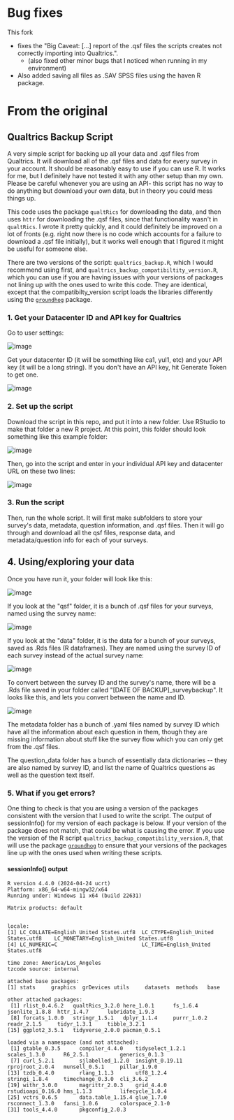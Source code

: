 # Bug fixes

This fork 
- fixes the "Big Caveat: [...] report of the .qsf files the scripts creates not correctly importing into Qualtrics.".
  - (also fixed other minor bugs that I noticed when running in my environment)
- Also added saving all files as .SAV SPSS files using the haven R package.

# From the original 

## Qualtrics Backup Script
A very simple script for backing up all your data and .qsf files from Qualtrics. It will download all of the .qsf files and data for every survey in your account. It should be reasonably easy to use if you can use R. It works for me, but I definitely have not tested it with any other setup than my own. Please be careful whenever you are using an API- this script has no way to do anything but download your own data, but in theory you could mess things up. 

This code uses the package `qualtRics` for downloading the data, and then uses `httr` for downloading the .qsf files, since that functionality wasn't in `qualtRics`. I wrote it pretty quickly, and it could definitely be improved on a lot of fronts (e.g. right now there is no code which accounts for a failure to download a .qsf file initially), but it works well enough that I figured it might be useful for someone else. 

There are two versions of the script: `qualtrics_backup.R`, which I would recommend using first, and `qualtrics_backup_compatibiltity_version.R`, which you can use if you are having issues with your versions of packages not lining up with the ones used to write this code. They are identical, except that the compatibilty_version script loads the libraries differently using the [`groundhog`](https://groundhogr.com/) package.


### 1. Get your Datacenter ID and API key for Qualtrics
Go to user settings:

![image](https://github.com/whryan/qualtrics_backup/assets/8107009/eadd37bb-ad18-44f1-a617-00481149123d)

Get your datacenter ID (it will be something like ca1, yul1, etc) and your API key (it will be a long string). If you don't have an API key, hit Generate Token to get one.

![image](https://github.com/whryan/qualtrics_backup/assets/8107009/6475fa1d-bfcc-4388-aa34-1e7be8fabf6d)

### 2. Set up the script
Download the script in this repo, and put it into a new folder. Use RStudio to make that folder a new R project. At this point, this folder should look something like this example folder:

![image](https://github.com/whryan/qualtrics_backup/assets/8107009/366a5716-bf0f-44b0-803a-7f27ebcdef93)


Then, go into the script and enter in your individual API key and datacenter URL on these two lines:

![image](https://github.com/whryan/qualtrics_backup/assets/8107009/92e7812e-a384-42c2-9baf-5bc5679e6976)

### 3. Run the script
Then, run the whole script. It will first make subfolders to store your survey's data, metadata, question information, and .qsf files. Then it will go through and download all the qsf files, response data, and metadata/question info for each of your surveys. 

## 4. Using/exploring your data
Once you have run it, your folder will look like this:

![image](https://github.com/whryan/qualtrics_backup/assets/8107009/72d787a2-747f-41e6-b639-956c4fe69b47)

If you look at the "qsf" folder, it is a bunch of .qsf files for your surveys, named using the survey name:

![image](https://github.com/whryan/qualtrics_backup/assets/8107009/a813d8bd-2885-42cc-9354-fb890fe6b2f2)

If you look at the "data" folder, it is the data for a bunch of your surveys, saved as .Rds files (R dataframes). They are named using the survey ID of each survey instead of the actual survey name:

![image](https://github.com/whryan/qualtrics_backup/assets/8107009/7bbba1df-7238-4fb8-a8cf-8cb378c45fa5)

To convert between the survey ID and the survey's name, there will be a .Rds file saved in your folder called "[DATE OF BACKUP]_surveybackup". It looks like this, and lets you convert between the name and ID. 

![image](https://github.com/whryan/qualtrics_backup/assets/8107009/eaa83991-8ca1-4868-9e6d-0808ddd5850f)


The metadata folder has a bunch of .yaml files named by survey ID which have all the information about each question in them, though they are missing information about stuff like the survey flow which you can only get from the .qsf files. 

The question_data folder has a bunch of essentially data dictionaries -- they are also named by survey ID, and list the name of Qualtrics questions as well as the question text itself. 


### 5. What if you get errors? 
One thing to check is that you are using a version of the packages consistent with the version that I used to write the script. The output of sessionInfo() for my version of each package is below. If your version of the package does not match, that could be what is causing the error. If you use the version of the R script `qualtrics_backup_compatibility_version.R`, that will use the package [`groundhog`](https://groundhogr.com/) to ensure that your versions of the packages line up with the ones used when writing these scripts.


#### sessionInfo() output
```
R version 4.4.0 (2024-04-24 ucrt)
Platform: x86_64-w64-mingw32/x64
Running under: Windows 11 x64 (build 22631)

Matrix products: default


locale:
[1] LC_COLLATE=English_United States.utf8  LC_CTYPE=English_United States.utf8    LC_MONETARY=English_United States.utf8
[4] LC_NUMERIC=C                           LC_TIME=English_United States.utf8    

time zone: America/Los_Angeles
tzcode source: internal

attached base packages:
[1] stats     graphics  grDevices utils     datasets  methods   base     

other attached packages:
 [1] rlist_0.4.6.2   qualtRics_3.2.0 here_1.0.1      fs_1.6.4        jsonlite_1.8.8  httr_1.4.7      lubridate_1.9.3
 [8] forcats_1.0.0   stringr_1.5.1   dplyr_1.1.4     purrr_1.0.2     readr_2.1.5     tidyr_1.3.1     tibble_3.2.1   
[15] ggplot2_3.5.1   tidyverse_2.0.0 pacman_0.5.1   

loaded via a namespace (and not attached):
 [1] gtable_0.3.5      compiler_4.4.0    tidyselect_1.2.1  scales_1.3.0      R6_2.5.1          generics_0.1.3   
 [7] curl_5.2.1        sjlabelled_1.2.0  insight_0.19.11   rprojroot_2.0.4   munsell_0.5.1     pillar_1.9.0     
[13] tzdb_0.4.0        rlang_1.1.3       utf8_1.2.4        stringi_1.8.4     timechange_0.3.0  cli_3.6.2        
[19] withr_3.0.0       magrittr_2.0.3    grid_4.4.0        rstudioapi_0.16.0 hms_1.1.3         lifecycle_1.0.4  
[25] vctrs_0.6.5       data.table_1.15.4 glue_1.7.0        rsconnect_1.3.0   fansi_1.0.6       colorspace_2.1-0 
[31] tools_4.4.0       pkgconfig_2.0.3

```
